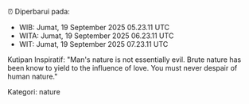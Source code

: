 ⏰ Diperbarui pada:
- WIB: Jumat, 19 September 2025 05.23.11 UTC
- WITA: Jumat, 19 September 2025 06.23.11 UTC
- WIT: Jumat, 19 September 2025 07.23.11 UTC

Kutipan Inspiratif:
"Man's nature is not essentially evil. Brute nature has been know to yield to the influence of love. You must never despair of human nature."


Kategori: nature

